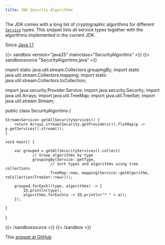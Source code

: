 ```yaml
---
title: JDK Security Algorithms
---
```


The JDK comes with a long list of cryptographic algorithms for different
[`Service`](https://docs.oracle.com/en/java/javase/25/docs/api/java.base/java/security/Provider.Service.html) types. This snippet lists all service
types together with the algorithms implemented in the current JDK.

Since [Java 1.1](/jdk/1.1/)

{{< sandbox version="java25" mainclass="SecurityAlgoritms" >}}
{{< sandboxsource "SecurityAlgoritms.java" >}}

import static java.util.stream.Collectors.groupingBy;
import static java.util.stream.Collectors.mapping;
import static java.util.stream.Collectors.toCollection;

import java.security.Provider.Service;
import java.security.Security;
import java.util.Arrays;
import java.util.TreeMap;
import java.util.TreeSet;
import java.util.stream.Stream;

public class SecurityAlgoritms {

	Stream<Service> getAllSecurityServices() {
		return Arrays.stream(Security.getProviders()).flatMap(p -> p.getServices().stream());
	}

	void main() {

		var grouped = getAllSecurityServices().collect(
				// Group algorithms by type
				groupingBy(Service::getType,
						// Sort types and algorithms using tree collections
						TreeMap::new, mapping(Service::getAlgorithm, toCollection(TreeSet::new))));

		grouped.forEach((type, algorithms) -> {
			IO.println(type);
			algorithms.forEach(a -> IO.println("* " + a));
		});

	}

}

{{< /sandboxsource >}}
{{< /sandbox >}}

This [snippet at GitHub](https://github.com/marchof/io.javaalmanac.snippets/tree/master/src/main/java/io/javaalmanac/snippets/security/SecurityAlgoritms.java)

